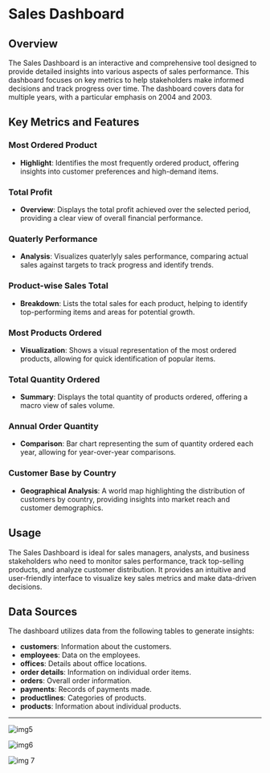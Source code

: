 # Sales Dashboard

## Overview
The Sales Dashboard is an interactive and comprehensive tool designed to provide detailed insights into various aspects of sales performance. This dashboard focuses on key metrics to help stakeholders make informed decisions and track progress over time. The dashboard covers data for multiple years, with a particular emphasis on 2004 and 2003.

## Key Metrics and Features

### Most Ordered Product
- **Highlight**: Identifies the most frequently ordered product, offering insights into customer preferences and high-demand items.

### Total Profit
- **Overview**: Displays the total profit achieved over the selected period, providing a clear view of overall financial performance.

### Quaterly Performance
- **Analysis**: Visualizes quaterlyly sales performance, comparing actual sales against targets to track progress and identify trends.

### Product-wise Sales Total
- **Breakdown**: Lists the total sales for each product, helping to identify top-performing items and areas for potential growth.

### Most Products Ordered
- **Visualization**: Shows a visual representation of the most ordered products, allowing for quick identification of popular items.

### Total Quantity Ordered
- **Summary**: Displays the total quantity of products ordered, offering a macro view of sales volume.

### Annual Order Quantity
- **Comparison**: Bar chart representing the sum of quantity ordered each year, allowing for year-over-year comparisons.

### Customer Base by Country
- **Geographical Analysis**: A world map highlighting the distribution of customers by country, providing insights into market reach and customer demographics.

## Usage
The Sales Dashboard is ideal for sales managers, analysts, and business stakeholders who need to monitor sales performance, track top-selling products, and analyze customer distribution. It provides an intuitive and user-friendly interface to visualize key sales metrics and make data-driven decisions.

## Data Sources
The dashboard utilizes data from the following tables to generate insights:
- **customers**: Information about the customers.
- **employees**: Data on the employees.
- **offices**: Details about office locations.
- **order details**: Information on individual order items.
- **orders**: Overall order information.
- **payments**: Records of payments made.
- **productlines**: Categories of products.
- **products**: Information about individual products.

---
![img5](https://github.com/user-attachments/assets/6a784118-6834-46be-9778-cc6fcc00c74a)

![img6](https://github.com/user-attachments/assets/8a19c599-f486-40e2-9a3c-de1deb0c1ca6)

![img 7](https://github.com/user-attachments/assets/43826186-ff1e-433e-9356-852c0331611f)





